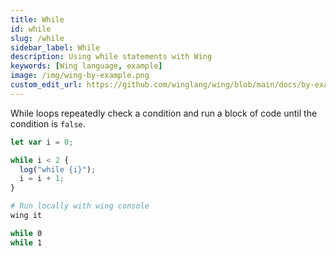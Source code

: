 ```yaml
---
title: While
id: while
slug: /while
sidebar_label: While
description: Using while statements with Wing
keywords: [Wing language, example]
image: /img/wing-by-example.png
custom_edit_url: https://github.com/winglang/wing/blob/main/docs/by-example/07-while.md
---
```


While loops repeatedly check a condition and run a block of code until the condition is `false`.

```js playground title="main.w"
let var i = 0;

while i < 2 {
  log("while {i}");
  i = i + 1;
}
```

```bash title="Wing console output"
# Run locally with wing console
wing it

while 0
while 1
```